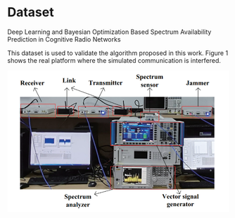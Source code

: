 # Dataset
Deep Learning and Bayesian Optimization Based Spectrum Availability Prediction in Cognitive Radio Networks

This dataset is used to validate the algorithm proposed in this work. Figure 1 shows the real platform where the simulated communication is interfered.

![Figure 1. Real simulation experiment platform.](https://github.com/pgl1234/spectrum-data/blob/main/Images/platform.png)
